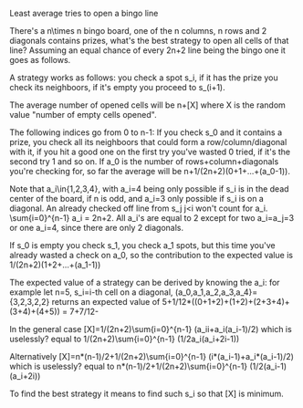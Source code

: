 Least average tries to open a bingo line

There's a n\times n bingo board, one of the n columns, n rows and 2 diagonals contains prizes, what's the best strategy to open all cells of that line? Assuming an equal chance of every 2n+2 line being the bingo one it goes as follows.

A strategy works as follows: you check a spot s_i, if it has the prize you check its neighboors, if it's empty you proceed to s_(i+1).

The average number of opened cells will be n+[X] where X is the random value "number of empty cells opened".

The following indices go from 0 to n-1: If you check s_0 and it contains a prize, you check all its neighboors that could form a row/column/diagonal with it, if you hit a good one on the first try you've wasted 0 tried, if it's the second try 1 and so on. If a_0 is the number of rows+column+diagonals you're checking for, so far the average will be n+1/(2n+2)(0+1+...+(a_0-1)).

Note that a_i\in{1,2,3,4}, with a_i=4 being only possible if s_i is in the dead center of the board, if n is odd, and a_i=3 only possible if s_i is on a diagonal. An already checked off line from s_j j<i won't count for a_i. \sum{i=0}^{n-1} a_i = 2n+2. All a_i's are equal to 2 except for two a_i=a_j=3 or one a_i=4, since there are only 2 diagonals.

If s_0 is empty you check s_1, you check a_1 spots, but this time you've already wasted a check on a_0, so the contribution to the expected value is 1/(2n+2)(1+2+...+(a_1-1))

The expected value of a strategy can be derived by knowing the a_i: for example let n=5, s_i=i-th cell on a diagonal, (a_0,a_1,a_2,a_3,a_4}={3,2,3,2,2} returns an expected value of 5+1/12*((0+1+2)+(1+2)+(2+3+4)+(3+4)+(4+5)) = 7+7/12-

In the general case [X]=1/(2n+2)\sum{i=0}^{n-1} (a_ii+a_i(a_i-1)/2) which is uselessly? equal to 1/(2n+2)\sum{i=0}^{n-1} (1/2a_i(a_i+2i-1))

Alternatively [X]=n*(n-1)/2+1/(2n+2)\sum{i=0}^{n-1} (i*(a_i-1)+a_i*(a_i-1)/2) which is uselessly? equal to n*(n-1)/2+1/(2n+2)\sum{i=0}^{n-1} (1/2(a_i-1)(a_i+2i))

To find the best strategy it means to find such s_i so that [X] is minimum.
